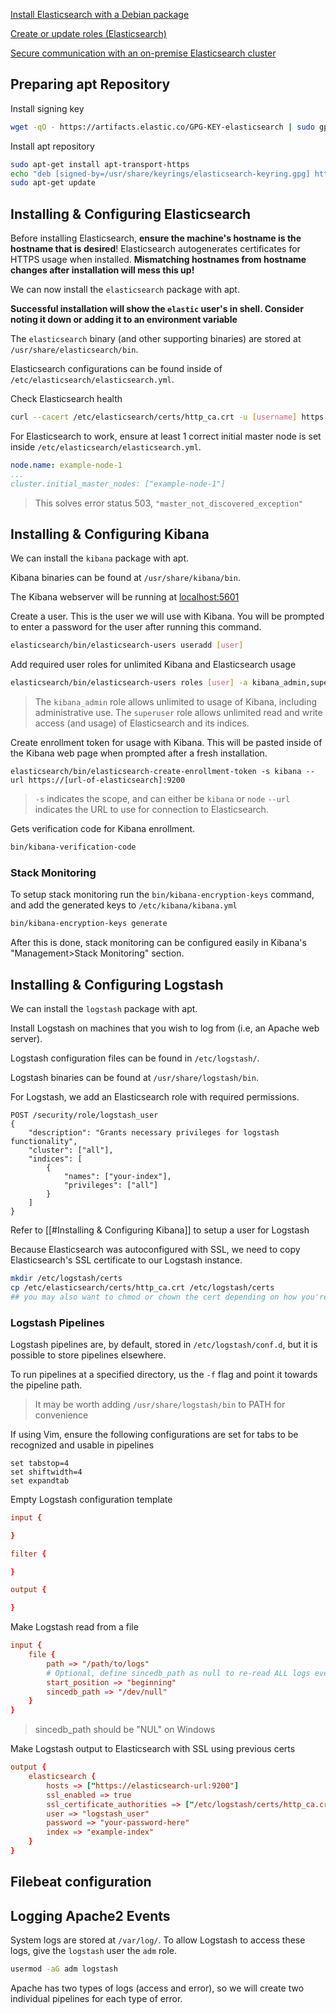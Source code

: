 [Install Elasticsearch with a Debian package](https://www.elastic.co/docs/deploy-manage/deploy/self-managed/install-elasticsearch-with-debian-package)

[Create or update roles (Elasticsearch)](https://www.elastic.co/docs/api/doc/elasticsearch/operation/operation-security-put-role)

[Secure communication with an on-premise Elasticsearch cluster](https://www.elastic.co/docs/reference/logstash/secure-connection#es-security-onprem)  

## Preparing apt Repository
Install signing key
```sh
wget -qO - https://artifacts.elastic.co/GPG-KEY-elasticsearch | sudo gpg --dearmor -o /usr/share/keyrings/elasticsearch-keyring.gpg
```

Install apt repository
```sh
sudo apt-get install apt-transport-https
echo "deb [signed-by=/usr/share/keyrings/elasticsearch-keyring.gpg] https://artifacts.elastic.co/packages/9.x/apt stable main" | sudo tee /etc/apt/sources.list.d/elastic-9.x.list
sudo apt-get update
```
## Installing & Configuring Elasticsearch
Before installing Elasticsearch, **ensure the machine's hostname is the hostname that is desired**! Elasticsearch autogenerates certificates for HTTPS usage when installed. **Mismatching hostnames from hostname changes after installation will mess this up!**

We can now install the `elasticsearch` package with apt.

**Successful installation will show the `elastic` user's in shell. Consider noting it down or adding it to an environment variable**

The `elasticsearch` binary (and other supporting binaries) are stored at `/usr/share/elasticsearch/bin`.

Elasticsearch configurations can be found inside of `/etc/elasticsearch/elasticsearch.yml`.

Check Elasticsearch health
```sh
curl --cacert /etc/elasticsearch/certs/http_ca.crt -u [username] https://localhost:9200/_cluster/health
```

For Elasticsearch to work, ensure at least 1 correct initial master node is set inside `/etc/elasticsearch/elasticsearch.yml`.
```yml
node.name: example-node-1
...
cluster.initial_master_nodes: ["example-node-1"]
```
>This solves error status 503, `"master_not_discovered_exception"`
## Installing & Configuring Kibana
We can install the `kibana` package with apt.

Kibana binaries can be found at `/usr/share/kibana/bin`.

The Kibana webserver will be running at [localhost:5601](localhost:5601)

Create a user. This is the user we will use with Kibana. You will be prompted to enter a password for the user after running this command.
```sh
elasticsearch/bin/elasticsearch-users useradd [user]
```

Add required user roles for unlimited Kibana and Elasticsearch usage
```sh
elasticsearch/bin/elasticsearch-users roles [user] -a kibana_admin,superuser
```
>The `kibana_admin` role allows unlimited to usage of Kibana, including administrative use. 
>The `superuser` role allows unlimited read and write access (and usage) of Elasticsearch and its indices.

Create enrollment token for usage with Kibana. This will be pasted inside of the Kibana web page when prompted after a fresh installation.
```shell
elasticsearch/bin/elasticsearch-create-enrollment-token -s kibana --url https://[url-of-elasticsearch]:9200
```
>`-s` indicates the scope, and can either be `kibana` or `node`
>`--url` indicates the URL to use for connection to Elasticsearch.

Gets verification code for Kibana enrollment.
```sh
bin/kibana-verification-code
```
### Stack Monitoring
To setup stack monitoring run the `bin/kibana-encryption-keys` command, and add the generated keys to `/etc/kibana/kibana.yml`
```sh
bin/kibana-encryption-keys generate
```

After this is done, stack monitoring can be configured easily in Kibana's "Management>Stack Monitoring" section.
## Installing & Configuring Logstash
We can install the `logstash` package with apt.

Install Logstash on machines that you wish to log from (i.e, an Apache web server).

Logstash configuration files can be found in `/etc/logstash/`.

Logstash binaries can be found at `/usr/share/logstash/bin`.

For Logstash, we add an Elasticsearch role with required permissions.
```HTTP
POST /security/role/logstash_user
{
	"description": "Grants necessary privileges for logstash functionality",
	"cluster": ["all"],
	"indices": [
		{
			"names": ["your-index"],
			"privileges": ["all"]
		}
	]
}
```
Refer to [[#Installing & Configuring Kibana]] to setup a user for Logstash

Because Elasticsearch was autoconfigured with SSL, we need to copy Elasticsearch's SSL certificate to our Logstash instance.
```sh
mkdir /etc/logstash/certs
cp /etc/elasticsearch/certs/http_ca.crt /etc/logstash/certs
## you may also want to chmod or chown the cert depending on how you're using logstash
```
### Logstash Pipelines
Logstash pipelines are, by default, stored in `/etc/logstash/conf.d`, but it is possible to store pipelines elsewhere.

To run pipelines at a specified directory, us the `-f` flag and point it towards the pipeline path.
> It may be worth adding `/usr/share/logstash/bin` to PATH for convenience

If using Vim, ensure the following configurations are set for tabs to be recognized and usable in pipelines
```vimrc
set tabstop=4
set shiftwidth=4
set expandtab
```

Empty Logstash configuration template
```conf
input {

}

filter {

}

output {

}

```

Make Logstash read from a file
```conf
input {
	file {
		path => "/path/to/logs"
		# Optional, define sincedb_path as null to re-read ALL logs every run
		start_position => "beginning"
		sincedb_path => "/dev/null"
	}
}
```
>sincedb_path should be "NUL" on Windows

Make Logstash output to Elasticsearch with SSL using previous certs
```conf
output {
	elasticsearch {
		hosts => ["https://elasticsearch-url:9200"]
		ssl_enabled => true
		ssl_certificate_authorities => ["/etc/logstash/certs/http_ca.crt"]
		user => "logstash_user"
		password => "your-password-here"
		index => "example-index"
	}
}
```
## Filebeat configuration

## Logging Apache2 Events
System logs are stored at `/var/log/`. To allow Logstash to access these logs, give the `logstash` user the `adm` role.
```sh
usermod -aG adm logstash
```

Apache has two types of logs (access and error), so we will create two individual pipelines for each type of error.